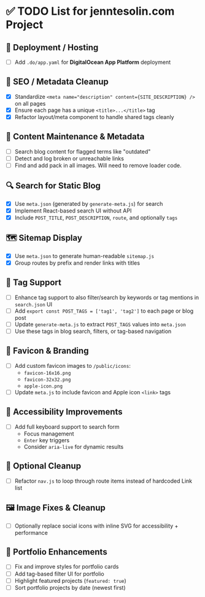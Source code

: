 # ✅ TODO List for jenntesolin.com Project

## 🔧 Deployment / Hosting
- [ ] Add `.do/app.yaml` for **DigitalOcean App Platform** deployment

## 🧠 SEO / Metadata Cleanup
- [x] Standardize `<meta name="description" content={SITE_DESCRIPTION} />` on all pages
- [x] Ensure each page has a unique `<title>...</title>` tag
- [x] Refactor layout/meta component to handle shared tags cleanly

## 📝 Content Maintenance & Metadata
- [ ] Search blog content for flagged terms like "outdated"
- [ ] Detect and log broken or unreachable links
- [ ] Find and add pack in all images. Will need to remove loader code.

## 🔍 Search for Static Blog
- [x] Use `meta.json` (generated by `generate-meta.js`) for search
- [x] Implement React-based search UI without API
- [x] Include `POST_TITLE`, `POST_DESCRIPTION`, `route`, and optionally `tags`

## 🗺️ Sitemap Display
- [x] Use `meta.json` to generate human-readable `sitemap.js`
- [x] Group routes by prefix and render links with titles

## 🧠 Tag Support
- [ ] Enhance tag support to also filter/search by keywords or tag mentions in `search.json` UI
- [ ] Add `export const POST_TAGS = ['tag1', 'tag2']` to each page or blog post
- [ ] Update `generate-meta.js` to extract `POST_TAGS` values into `meta.json`
- [ ] Use these tags in blog search, filters, or tag-based navigation

## 🧾 Favicon & Branding
- [ ] Add custom favicon images to `/public/icons`:
  - `favicon-16x16.png`
  - `favicon-32x32.png`
  - `apple-icon.png`
- [ ] Update `meta.js` to include favicon and Apple icon `<link>` tags

## 🎹 Accessibility Improvements

- [ ] Add full keyboard support to search form
  - Focus management
  - `Enter` key triggers
  - Consider `aria-live` for dynamic results

## 🧼 Optional Cleanup

- [ ] Refactor `nav.js` to loop through route items instead of hardcoded Link list

## 🖼️ Image Fixes & Cleanup
- [ ] Optionally replace social icons with inline SVG for accessibility + performance


## 💼 Portfolio Enhancements

- [ ] Fix and improve styles for portfolio cards
- [ ] Add tag-based filter UI for portfolio
- [ ] Highlight featured projects (`featured: true`)
- [ ] Sort portfolio projects by date (newest first)
